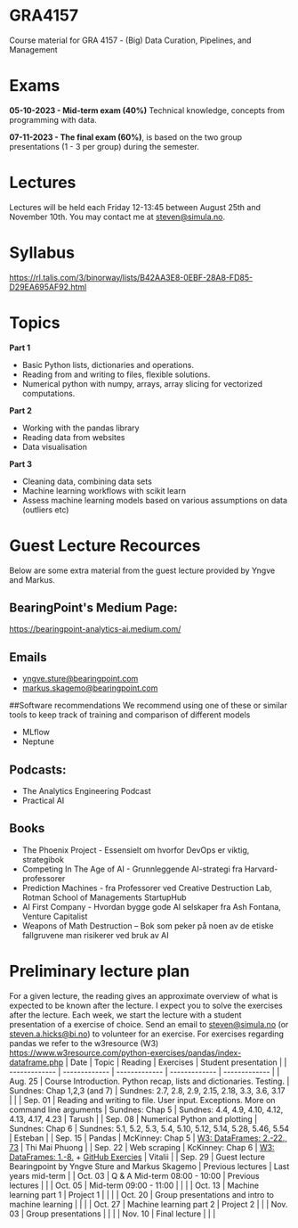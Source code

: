 # GRA4157

Course material for GRA 4157 - (Big) Data Curation, Pipelines, and Management

# Exams

**05-10-2023 - Mid-term exam (40%)** Technical knowledge, concepts from programming with data.

**07-11-2023 - The final exam (60%)**, is based on the two group presentations (1 - 3 per group) during the semester.

# Lectures

Lectures will be held each Friday 12-13:45 between August 25th and November 10th. You may contact me at steven@simula.no.

# Syllabus
https://rl.talis.com/3/binorway/lists/B42AA3E8-0EBF-28A8-FD85-D29EA695AF92.html

# Topics

**Part 1**

- Basic Python lists, dictionaries and operations.
- Reading from and writing to files, flexible solutions.
- Numerical python with numpy, arrays, array slicing for vectorized computations.

**Part 2**

- Working with the pandas library
- Reading data from websites
- Data visualisation

**Part 3**

- Cleaning data, combining data sets
- Machine learning workflows with scikit learn
- Assess machine learning models based on various assumptions on data (outliers etc)

# Guest Lecture Recources
Below are some extra material from the guest lecture provided by Yngve and Markus.

## BearingPoint's Medium Page:
https://bearingpoint-analytics-ai.medium.com/

## Emails
* yngve.sture@bearingpoint.com
* markus.skagemo@bearingpoint.com

##Software recommendations
We recommend using one of these or similar tools to keep track of training and comparison of different models
* MLflow
* Neptune

## Podcasts:
* The Analytics Engineering Podcast
* Practical AI

## Books
* The Phoenix Project - Essensielt om hvorfor DevOps er viktig, strategibok
* Competing In The Age of AI - Grunnleggende AI-strategi fra Harvard-professorer
* Prediction Machines - fra Professorer ved Creative Destruction Lab, Rotman School of Managements StartupHub
* AI First Company - Hvordan bygge gode AI selskaper fra Ash Fontana, Venture Capitalist
* Weapons of Math Destruction – Bok som peker på noen av de etiske fallgruvene man risikerer ved bruk av AI

# Preliminary lecture plan

For a given lecture, the reading gives an approximate overview of what is expected to be known after the lecture. I expect you to solve the exercises after the lecture. Each week, we start the lecture with a student presentation of a exercise of choice. Send an email to steven@simula.no (or steven.a.hicks@bi.no) to volunteer for an exercise. For exercises regarding pandas we refer to the w3resource (W3) https://www.w3resource.com/python-exercises/pandas/index-dataframe.php
| Date | Topic | Reading | Exercises | Student presentation |
| ------------- | ------------- | ------------- | ------------- | ------------- |
| Aug. 25 | Course Introduction. Python recap, lists and dictionaries. Testing. | Sundnes: Chap 1,2,3 (and 7) | Sundnes: 2.7, 2.8, 2.9, 2.15, 2.18, 3.3, 3.6, 3.17 | |
| Sep. 01 | Reading and writing to file. User input. Exceptions. More on command line arguments | Sundnes: Chap 5 | Sundnes: 4.4, 4.9, 4.10, 4.12, 4.13, 4.17, 4.23 | Tarush |
| Sep. 08 | Numerical Python and plotting | Sundnes: Chap 6 | Sundnes: 5.1, 5.2, 5.3, 5.4, 5.10, 5.12, 5.14, 5.28, 5.46, 5.54 | Esteban |
| Sep. 15 | Pandas | McKinney: Chap 5 | [W3: DataFrames: 2.-22., 73](https://www.w3resource.com/python-exercises/pandas/index-dataframe.php) | Thi Mai Phuong |
| Sep. 22 | Web scraping | KcKinney: Chap 6 | [W3: DataFrames: 1.-8.](https://www.w3resource.com/python-exercises/pandas/index-dataframe.php) + [GitHub Exercies](https://github.com/BI-DS/GRA4157/tree/main/lectures/05-web-scraping/exercises) | Vitalii |
| Sep. 29 | Guest lecture Bearingpoint by Yngve Sture and Markus Skagemo | Previous lectures | Last years mid-term |
| Oct. 03 | Q & A Mid-term 08:00 - 10:00 | Previous lectures | |
| Oct. 05 | Mid-term 09:00 - 11:00 | | |
| Oct. 13 | Machine learning part 1 | Project 1 | | |
| Oct. 20 | Group presentations and intro to machine learning | | |
| Oct. 27 | Machine learning part 2 | Project 2 |  |
| Nov. 03 | Group presentations | | |
| Nov. 10 | Final lecture | |  |

